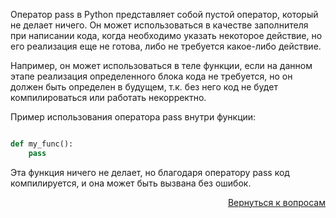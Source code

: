 Оператор pass в Python представляет собой пустой оператор, который не делает ничего. Он может использоваться в
качестве заполнителя при написании кода, когда необходимо указать некоторое действие, но его реализация еще не готова,
либо не требуется какое-либо действие.

Например, он может использоваться в теле функции, если на данном этапе реализация определенного блока кода не требуется,
но он должен быть определен в будущем, т.к. без него код не будет компилироваться или работать некорректно.

Пример использования оператора pass внутри функции:

```python

def my_func():
    pass
```

Эта функция ничего не делает, но благодаря оператору pass код компилируется, и она может быть вызвана без ошибок.

<div align="right">

[Вернуться к вопросам](../Вопросы.md)

</div>
